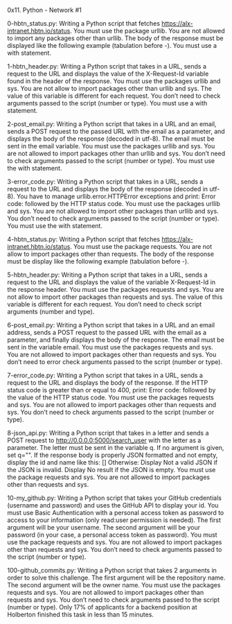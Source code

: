 0x11. Python - Network #1

0-hbtn_status.py: Writing a Python script that fetches https://alx-intranet.hbtn.io/status. You must use the package urllib. You are not allowed to import any packages other than urllib. The body of the response must be displayed like the following example (tabulation before -). You must use a with statement.

1-hbtn_header.py: Writing a Python script that takes in a URL, sends a request to the URL and displays the value of the X-Request-Id variable found in the header of the response. You must use the packages urllib and sys. You are not allow to import packages other than urllib and sys. The value of this variable is different for each request. You don’t need to check arguments passed to the script (number or type). You must use a with statement.

2-post_email.py: Writing a Python script that takes in a URL and an email, sends a POST request to the passed URL with the email as a parameter, and displays the body of the response (decoded in utf-8). The email must be sent in the email variable. You must use the packages urllib and sys. You are not allowed to import packages other than urllib and sys. You don’t need to check arguments passed to the script (number or type). You must use the with statement.

3-error_code.py: Writing a Python script that takes in a URL, sends a request to the URL and displays the body of the response (decoded in utf-8). You have to manage urllib.error.HTTPError exceptions and print: Error code: followed by the HTTP status code. You must use the packages urllib and sys. You are not allowed to import other packages than urllib and sys. You don’t need to check arguments passed to the script (number or type). You must use the with statement.

4-hbtn_status.py: Writing a Python script that fetches https://alx-intranet.hbtn.io/status. You must use the package requests. You are not allow to import packages other than requests. The body of the response must be display like the following example (tabulation before -).

5-hbtn_header.py: Writing a Python script that takes in a URL, sends a request to the URL and displays the value of the variable X-Request-Id in the response header. You must use the packages requests and sys. You are not allow to import other packages than requests and sys. The value of this variable is different for each request. You don’t need to check script arguments (number and type).

6-post_email.py: Writing a Python script that takes in a URL and an email address, sends a POST request to the passed URL with the email as a parameter, and finally displays the body of the response. The email must be sent in the variable email. You must use the packages requests and sys. You are not allowed to import packages other than requests and sys. You don’t need to error check arguments passed to the script (number or type).

7-error_code.py: Writing a Python script that takes in a URL, sends a request to the URL and displays the body of the response. If the HTTP status code is greater than or equal to 400, print: Error code: followed by the value of the HTTP status code. You must use the packages requests and sys. You are not allowed to import packages other than requests and sys. You don’t need to check arguments passed to the script (number or type).

8-json_api.py: Writing a Python script that takes in a letter and sends a POST request to http://0.0.0.0:5000/search_user with the letter as a parameter. The letter must be sent in the variable q. If no argument is given, set q="". If the response body is properly JSON formatted and not empty, display the id and name like this: [] Otherwise: Display Not a valid JSON if the JSON is invalid. Display No result if the JSON is empty. You must use the package requests and sys. You are not allowed to import packages other than requests and sys.

10-my_github.py: Writing a Python script that takes your GitHub credentials (username and password) and uses the GitHub API to display your id. You must use Basic Authentication with a personal access token as password to access to your information (only read:user permission is needed). The first argument will be your username. The second argument will be your password (in your case, a personal access token as password). You must use the package requests and sys. You are not allowed to import packages other than requests and sys. You don’t need to check arguments passed to the script (number or type).

100-github_commits.py: Writing a Python script that takes 2 arguments in order to solve this challenge. The first argument will be the repository name. The second argument will be the owner name. You must use the packages requests and sys. You are not allowed to import packages other than requests and sys. You don’t need to check arguments passed to the script (number or type). Only 17% of applicants for a backend position at Holberton finished this task in less than 15 minutes.
